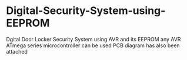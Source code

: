 # Digital-Security-System-using-EEPROM
Dgital Door Locker Security System using AVR and its EEPROM
any AVR ATmega series microcontroller can be used
PCB diagram has also been attached
